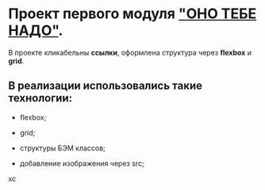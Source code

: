 # Проект первого модуля ["ОНО ТЕБЕ НАДО"](https://sanyazola.github.io/how-to-learn-pluss/).

В проекте кликабельны **ссылки**, оформлена структура через **flexbox** и **grid**.

## В реализации использовались такие технологии:

- flexbox;

- grid;

- структуры БЭМ классов;

- добавление изображения через src;


xc